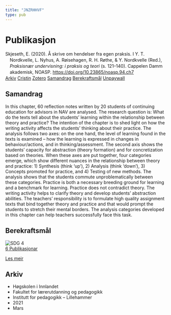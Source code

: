 ```yaml
---
title: "JNZRHHVF"
type: pub
---
```

<h1>Publikasjon</h1>
<article id="csl-bib-container-JNZRHHVF" class="csl-bib-container">
  <div class="csl-bib-body" style="line-height: 1.35; padding-left: 1em; text-indent:-1em;">
  <div class="csl-entry">Skjeseth, E. (2020). &#xC5; skrive om hendelser fra egen praksis. I Y. T. Nordkvelle, L. Nyhus, A. R&#xF8;isehagen, R. H. R&#xF8;the, &amp; Y. Nordkvelle (Red.), <i>Praksisn&#xE6;r undervisning: i praksis og teori</i> (s. 121&#x2013;140). Cappelen Damm akademisk, NOASP. <a href="https://doi.org/10.23865/noasp.94.ch7">https://doi.org/10.23865/noasp.94.ch7</a></div>
</div>
  <div class="csl-bib-buttons">
    <a href="#taxonomy-article-JNZRHHVF" class="csl-bib-button">Arkiv</a>
    <a href="https://app.cristin.no/results/show.jsf?id=1894471" alt="Cristin URL" class="csl-bib-button">Cristin</a>
    <a href="http://zotero.org/groups/5402882/items/JNZRHHVF" alt="Zotero URL" class="csl-bib-button">Zotero</a>
    <a href="#abstract-article-JNZRHHVF" class="csl-bib-button">Samandrag</a>
    <a href="#sdg-article-JNZRHHVF" class="csl-bib-button">Berekraftsmål</a>
    <a href="https://press.nordicopenaccess.no/index.php/noasp/catalog/view/94/446/3505-3" class="csl-bib-button">Unpaywall</a>
  </div>
  <div id="csl-bib-meta-container-JNZRHHVF"></div>
</article>
<div id="csl-bib-meta-JNZRHHVF" class="csl-bib-meta">
  <article id="abstract-article-JNZRHHVF" class="abstract-article">
    <h1>Samandrag</h1>
    In this chapter, 60 reflection notes written by 20 students of continuing education for advisors in NAV are analysed. The research question is: What do the texts tell about the students’ learning within the relationship between theory and practice? The intention of the chapter is to shed light on how the writing activity affects the students’ thinking about their practice. The analysis follows two axes: on the one hand, the level of learning found in the texts is examined – how the learning is expressed in changes in behaviour/actions, and in thinking/assessment. The second axis shows the students’ capacity for abstraction (theory formation) and for concretization based on theories. When these axes are put together, four categories emerge, which show different nuances in the relationship between theory and practice: 1) Synthesis (think ‘up’), 2) Analysis (think ‘down’), 3) Concepts promoted for practice, and 4) Testing of new methods. The analysis shows that the students commute unproblematically between these categories. Practice is both a necessary breeding ground for learning and a benchmark for learning. Practice does not contradict theory. The writing activity helps to clarify theory and develop students’ abstraction abilities. The teachers’ responsibility is to formulate high quality assignment texts that bind together theory and practice and that would prompt the students to stretch their mental borders. The analysis categories developed in this chapter can help teachers successfully face this task.
  </article>
  <article id="sdg-article-JNZRHHVF" class="sdg-article">
    <h1>Berekraftsmål</h1>
    <div class="sdg-container"><div id="sdg4" class="sdg"> <img src="{{< params subfolder >}}images/sdg/sdg04_no.png" class="image" alt="SDG 4"> <div class="sdg-overlay"> <a href="{{< params subfolder >}}no/archive/?sdg=4#archive" class="sdg-publication-count"><span>6</span> Publikasjonar</a> <p><a href="NA" class="sdg-read-more">Les meir</a></p> </div> </div></div>
  </article>
  <article id="taxonomy-article-JNZRHHVF" class="taxonomy-article">
    <h1>Arkiv</h1>
    <ul>
      <li>Høgskolen i Innlandet</li>
      <li>Fakultet for lærerutdanning og pedagogikk</li>
      <li>Institutt for pedagogikk – Lillehammer</li>
      <li>2021</li>
      <li>Mars</li>
    </ul>
  </article>
</div>

